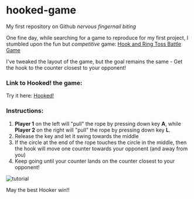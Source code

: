 # hooked-game
My first repository on Github *nervous fingernail biting*

One fine day, while searching for a game to reproduce for my first project, I stumbled upon the fun but _competitive_ game: [Hook and Ring Toss Battle Game](https://www.youtube.com/watch?v=ePp2F2_2RDQ)

I've tweaked the layout of the game, but the goal remains the same - Get the hook to the counter closest to your opponent!

### Link to Hooked! the game:
Try it here: [Hooked!](https://imanonion.github.io/hooked-game/)


### Instructions:
1. **Player 1** on the left will "pull" the rope by pressing down key **A**, while **Player 2** on the right will "pull" the rope by pressing down key **L**.
2. Release the key and let it swing towards the middle
3. If the circle at the end of the rope touches the circle in the middle, then the hook will move one counter towards your opponent (and away from you)
4. Keep going until your counter lands on the counter closest to your opponent! 

![tutorial](https://github.com/imanonion/imanonion.github.io/blob/abf6cbbbcc7e0081e7d3b71fdafea03d4379e25e/hooked-game/img/capture.png)

May the best Hooker win!!

